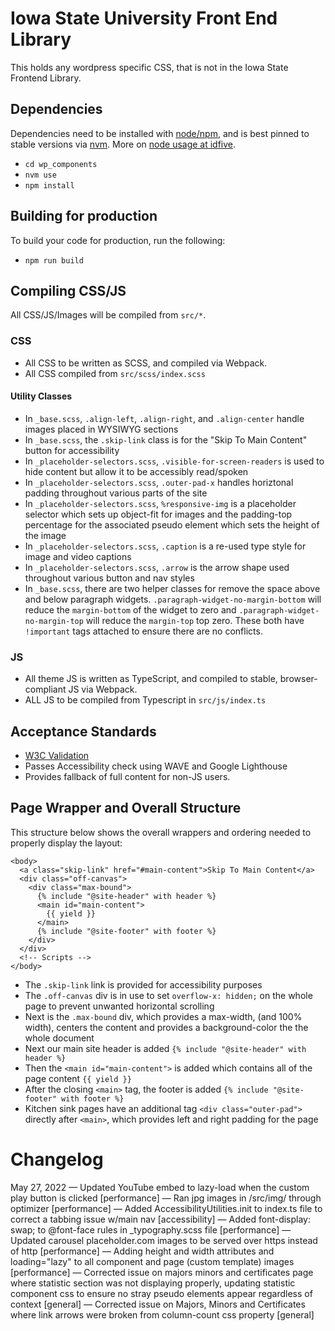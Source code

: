 # Iowa State University Front End Library

This holds any wordpress specific CSS, that is not in the Iowa State Frontend Library.

## Dependencies

Dependencies need to be installed with [node/npm](https://docs.npmjs.com/getting-started/installing-node), and is best
pinned to stable versions via [nvm](https://github.com/nvm-sh/nvm). More
on [node usage at idfive](https://developers.idfive.com/#/front-end/node).

- `cd wp_components`
- `nvm use`
- `npm install`

## Building for production

To build your code for production, run the following:

- `npm run build`

## Compiling CSS/JS

All CSS/JS/Images will be compiled from `src/*`.

### CSS

- All CSS to be written as SCSS, and compiled via Webpack.
- All CSS compiled from `src/scss/index.scss`

#### Utility Classes

- In `_base.scss`, `.align-left`, `.align-right`, and `.align-center` handle images placed in WYSIWYG sections
- In `_base.scss`, the `.skip-link` class is for the "Skip To Main Content" button for accessibility
- In `_placeholder-selectors.scss`, `.visible-for-screen-readers` is used to hide content but allow it to be accessibly
  read/spoken
- In `_placeholder-selectors.scss`, `.outer-pad-x` handles horiztonal padding throughout various parts of the site
- In `_placeholder-selectors.scss`, `%responsive-img` is a placeholder selector which sets up object-fit for images and
  the padding-top percentage for the associated pseudo element which sets the height of the image
- In `_placeholder-selectors.scss`, `.caption` is a re-used type style for image and video captions
- In `_placeholder-selectors.scss`, `.arrow` is the arrow shape used throughout various button and nav styles
- In `_base.scss`, there are two helper classes for remove the space above and below paragraph
  widgets. `.paragraph-widget-no-margin-bottom` will reduce the `margin-bottom` of the widget to zero
  and `.paragraph-widget-no-margin-top` will reduce the `margin-top` top zero. These both have `!important` tags
  attached to ensure there are no conflicts.

### JS

- All theme JS is written as TypeScript, and compiled to stable, browser-compliant JS via Webpack.
- ALL JS to be compiled from Typescript in `src/js/index.ts`

## Acceptance Standards

- [W3C Validation](https://validator.w3.org/)
- Passes Accessibility check using WAVE and Google Lighthouse
- Provides fallback of full content for non-JS users.

## Page Wrapper and Overall Structure

This structure below shows the overall wrappers and ordering needed to properly display the layout:

```
<body>
  <a class="skip-link" href="#main-content">Skip To Main Content</a>
  <div class="off-canvas">
    <div class="max-bound">
      {% include "@site-header" with header %}
      <main id="main-content">
        {{ yield }}
      </main>
      {% include "@site-footer" with footer %}
    </div>
  </div>
  <!-- Scripts -->
</body>
```

- The `.skip-link` link is provided for accessibility purposes
- The `.off-canvas` div is in use to set `overflow-x: hidden;` on the whole page to prevent unwanted horizontal
  scrolling
- Next is the `.max-bound` div, which provides a max-width, (and 100% width), centers the content and provides a
  background-color the the whole document
- Next our main site header is added `{% include "@site-header" with header %}`
- Then the `<main id="main-content">` is added which contains all of the page content `{{ yield }}`
- After the closing `<main>` tag, the footer is added `{% include "@site-footer" with footer %}`
- Kitchen sink pages have an additional tag `<div class="outer-pad">` directly after `<main>`, which provides left and
  right padding for the page

# Changelog

May 27, 2022
— Updated YouTube embed to lazy-load when the custom play button is clicked [performance]
— Ran jpg images in /src/img/ through optimizer [performance]
— Added AccessibilityUtilities.init to index.ts file to correct a tabbing issue w/main nav [accessibility]
— Added font-display: swap; to @font-face rules in \_typography.scss file [performance]
— Updated carousel placeholder.com images to be served over https instead of http [performance]
— Adding height and width attributes and loading="lazy" to all component and page (custom template) images [performance]
— Corrected issue on majors minors and certificates page where statistic section was not displaying properly, updating
statistic component css to ensure no stray pseudo elements appear regardless of context [general]
— Corrected issue on Majors, Minors and Certificates where link arrows were broken from column-count css
property [general]
